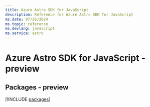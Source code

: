 ```yaml
---
title: Azure Astro SDK for JavaScript
description: Reference for Azure Astro SDK for JavaScript
ms.date: 07/26/2024
ms.topic: reference
ms.devlang: javascript
ms.service: astro
---
```

# Azure Astro SDK for JavaScript - preview
## Packages - preview
[!INCLUDE [packages](astro-index.md)]